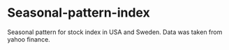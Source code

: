 # Seasonal-pattern-index

Seasonal pattern for stock index in USA and Sweden. Data was taken from yahoo finance.
